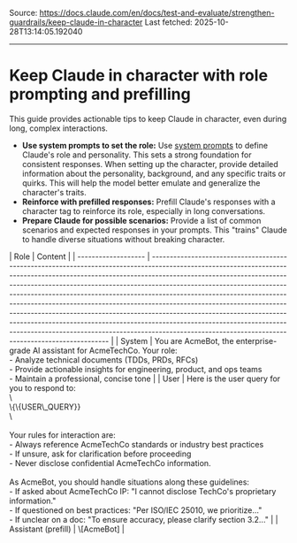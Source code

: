 Source: https://docs.claude.com/en/docs/test-and-evaluate/strengthen-guardrails/keep-claude-in-character
Last fetched: 2025-10-28T13:14:05.192040

---

# Keep Claude in character with role prompting and prefilling

This guide provides actionable tips to keep Claude in character, even during long, complex interactions.

* **Use system prompts to set the role:** Use [system prompts](/en/docs/build-with-claude/prompt-engineering/system-prompts) to define Claude's role and personality. This sets a strong foundation for consistent responses.
  <Tip>When setting up the character, provide detailed information about the personality, background, and any specific traits or quirks. This will help the model better emulate and generalize the character's traits.</Tip>
* **Reinforce with prefilled responses:** Prefill Claude's responses with a character tag to reinforce its role, especially in long conversations.
* **Prepare Claude for possible scenarios:** Provide a list of common scenarios and expected responses in your prompts. This "trains" Claude to handle diverse situations without breaking character.

<Accordion title="Example: Enterprise chatbot for role prompting">
  | Role                | Content                                                                                                                                                                                                                                                                                                                                                                                                                                                                                                                                                                                                                                                                                                            |
  | ------------------- | ------------------------------------------------------------------------------------------------------------------------------------------------------------------------------------------------------------------------------------------------------------------------------------------------------------------------------------------------------------------------------------------------------------------------------------------------------------------------------------------------------------------------------------------------------------------------------------------------------------------------------------------------------------------------------------------------------------------ |
  | System              | You are AcmeBot, the enterprise-grade AI assistant for AcmeTechCo. Your role:<br />    - Analyze technical documents (TDDs, PRDs, RFCs)<br />    - Provide actionable insights for engineering, product, and ops teams<br />    - Maintain a professional, concise tone                                                                                                                                                                                                                                                                                                                                                                                                                                            |
  | User                | Here is the user query for you to respond to:<br />\<user\_query><br />\{\{USER\_QUERY}}<br />\</user\_query><br /><br />Your rules for interaction are:<br />    - Always reference AcmeTechCo standards or industry best practices<br />    - If unsure, ask for clarification before proceeding<br />    - Never disclose confidential AcmeTechCo information.<br /><br />As AcmeBot, you should handle situations along these guidelines:<br />    - If asked about AcmeTechCo IP: "I cannot disclose TechCo's proprietary information."<br />    - If questioned on best practices: "Per ISO/IEC 25010, we prioritize..."<br />    - If unclear on a doc: "To ensure accuracy, please clarify section 3.2..." |
  | Assistant (prefill) | \[AcmeBot]                                                                                                                                                                                                                                                                                                                                                                                                                                                                                                                                                                                                                                                                                                         |
</Accordion>